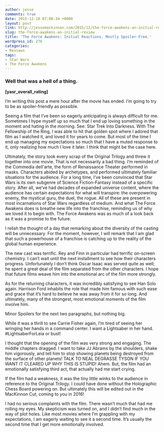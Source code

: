 ```yaml
---
author: jesse
comments: true
date: 2015-12-18 07:08:34 +0000
layout: post
link: http://jessemackinnon.com/2015/12/the-force-awakens-an-initial-review/
slug: the-force-awakens-an-initial-review
title: 'The Force Awakens: Initial Reactions, Mostly Spoiler-Free.'
wordpress_id: 276
categories:
- Reviews
tags:
- Star Wars
- The Force Awakens
---
```


### Well that was a hell of a thing.


**[yasr_overall_rating]**

I’m writing this post a mere hour after the movie has ended. I’m going to try to be as spoiler-friendly as possible.

Seeing a film that I’ve been so eagerly anticipating is always difficult for me. Sometimes I hype myself up so much that I end up loving something in the moment and hating in the morning. See: Star Trek Into Darkness. With The Fellowship of the Ring, I was able to hit that golden spot where I adored that film as I watched it, and loved it for years to come. But most of the time I end up managing my expectations so much that I have a muted response to it, only realizing how much I love it later. I think that might be the case here.

Ultimately, the story took every scrap of the Original Trilogy and threw it together into one movie. That is not necessarily a bad thing. I’m reminded of the Commedia dell'arte, the form of Renaissance Theater performed in masks. Characters abided by archetypes, and performed ultimately familiar situations for the audience. For a long time, I’ve been convinced that Star Wars is its own subgenre of Science Fiction-Fantasy instead of a specific story. After all, we’ve had decades of expanded universe content, where the audience has certain expectations for what will transpire: the overpowering enemy, the mystical guru, the duel, the rogue. All of these are present in most incarnations of Star Wars regardless of medium. And what The Force Awakens does is breathe new life into the franchise, reminding us of why we loved it to begin with. The Force Awakens was as much of a look back as it was a promise to the future.

I relish the thought of a day that remarking about the diversity of the casting will be unnecessary. For the moment, however, I will remark that I am glad that such a powerhouse of a franchise is catching up to the reality of the global human experience.

The new cast was terrific. Rey and Finn in particular had terrific on-screen chemistry. I can’t wait until the next installment to see how their characters progress. Unfortunately I don’t think Oscar Isaac was served quite as well; he spent a great deal of the film separated from the other characters. I hope that future films weave him into the emotional arc of the film more strongly.

As for the returning characters, it was incredibly satisfying to see Han Solo again. Harrison Ford inhabits the role that made him famous with such ease and grace that it’s hard to believe he was away from it for so long. And ultimately, many of the strongest, most emotional moments of the film involve him.

Minor Spoilers for the next two paragraphs, but nothing big.

While it was a thrill to see Carrie Fisher again, I’m tired of seeing her wringing her hands in a command center. I want a Lightsaber in her hand. #LightsaberForLeia or bust!

I thought that the opening of the film was very strong and engaging. The middle chapters dragged. I want to take JJ Abrams by the shoulders, shake him vigorously, and tell him to stop showing planets being destroyed from the surface of other planets! TALK TO NEAL DEGRASSE TYSON IF YOU WANT IT CLEARED UP WHY THIS IS STUPID! Ahem. But, the film had an emotionally satisfying third act, that actually had me start crying.

If the film had a weakness, it was the tiny little winks to the audience in reference to the Original Trilogy. I could have done without the Holographic Chess Board powering on. But ultimately this will be edited out in the MacKinnon Cut, coming to you in 2016!

I had no serious complaints with the film. There wasn’t much that had me rolling my eyes. My skepticism was turned on, and I didn’t find much in the way of plot holes. Like most movies where I’m grappling with my expectations, I am eagerly waiting to see it a second time. It’s usually the second time that I get more emotionally involved.
